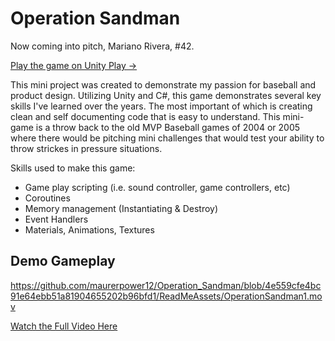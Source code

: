 
# Operation Sandman

Now coming into pitch, Mariano Rivera, #42.

[Play the game on Unity Play ->](https://play.unity.com/mg/other/operationsandman)

This mini project was created to demonstrate my passion for baseball and product design. Utilizing Unity and C#, this game demonstrates several key skills I've learned over the years. The most important of which is creating clean and self documenting code that is easy to understand. This mini-game is a throw back to the old MVP Baseball games of 2004 or 2005 where there would be pitching mini challenges that would test your ability to throw strickes in pressure situations.

Skills used to make this game:
* Game play scripting (i.e. sound controller, game controllers, etc)
* Coroutines
* Memory management (Instantiating & Destroy)
* Event Handlers
* Materials, Animations, Textures



## Demo Gameplay
https://github.com/maurerpower12/Operation_Sandman/blob/4e559cfe4bc91e64ebb51a81904655202b96bfd1/ReadMeAssets/OperationSandman1.mov

[Watch the Full Video Here](https://github.com/maurerpower12/Operation_Sandman/blob/4e559cfe4bc91e64ebb51a81904655202b96bfd1/ReadMeAssets/OperationSandman1.mov)

